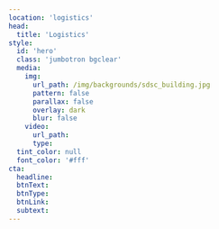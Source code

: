 ```yaml
---
location: 'logistics'
head:
  title: 'Logistics'
style:
  id: 'hero'
  class: 'jumbotron bgclear'
  media:
    img:
      url_path: /img/backgrounds/sdsc_building.jpg
      pattern: false
      parallax: false
      overlay: dark
      blur: false
    video:
      url_path:
      type:
  tint_color: null
  font_color: '#fff'
cta:
  headline:
  btnText:
  btnType:
  btnLink:
  subtext:
---
```


&nbsp;
